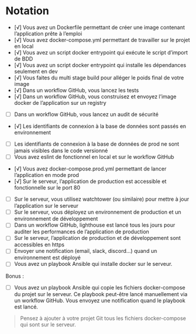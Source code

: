 # Notation

- [√] Vous avez un Dockerfile permettant de créer une image contenant l’application prête à l’emploi
- [√] Vous avez docker-compose.yml permettant de travailler sur le projet en local
- [√] Vous avez un script docker entrypoint qui exécute le script d’import de BDD
- [√] Vous avez un script docker entrypoint qui installe les dépendances seulement en dev
- [√] Vous faites du multi stage build pour alléger le poids final de votre image
- [√] Dans un workflow GitHub, vous lancez les tests
- [√] Dans un workflow GitHub, vous construisez et envoyez l’image docker de l’application sur un registry
- [ ] Dans un workflow GitHub, vous lancez un audit de sécurité
- [√] Les identifiants de connexion à la base de données sont passés en environnement
- [ ] Les identifiants de connexion à la base de données de prod ne sont jamais visibles dans le code versionné
- [ ] Vous avez eslint de fonctionnel en local et sur le workflow GitHub
- [√] Vous avez docker-compose.prod.yml permettant de lancer l’application en mode prod
- [√] Sur le serveur, l’application de production est accessible et fonctionnelle sur le port 80
- [ ] Sur le serveur, vous utilisez watchtower (ou similaire) pour mettre à jour l’application sur le serveur
- [ ] Sur le serveur, vous déployez un environnement de production et un environnement de développement
- [ ] Dans un workflow GitHub, lighthouse est lancé tous les jours pour auditer les performances de l’application de production
- [ ] Sur le serveur, l’application de production et de développement sont accessibles en https
- [ ] Envoyer une notification (email, slack, discord...) quand un environnement est déployé
- [ ] Vous avez un playbook Ansible qui installe docker sur le serveur.

Bonus :
- [ ] Vous avez un playbook Ansible qui copie les fichiers docker-compose du projet sur le serveur. 
  Ce playbook peut-être lancé manuellement via un workflow GitHub. 
  Vous envoyez une notification quand le playbook est lancé.

> Pensez à ajouter à votre projet Git tous les fichiers docker-compose qui sont sur le serveur.
